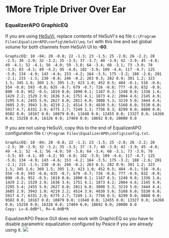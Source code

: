 # 1More Triple Driver Over Ear
### EqualizerAPO GraphicEQ
If you are using [HeSuVi](https://sourceforge.net/projects/hesuvi/), replace contents of HeSuVi's eq file `C:\Program Files\EqualizerAPO\config\HeSuVi\eq.txt` with this line and set global volume for both channels from HeSuVi UI to **-60**.
```
GraphicEQ: 10 -84; 20 -0.8; 22 -1.3; 23 -1.5; 25 -2.0; 26 -2.2; 28 -2.5; 30 -2.9; 32 -3.2; 35 -3.5; 37 -3.7; 40 -3.9; 42 -3.9; 45 -4.0; 49 -4.1; 52 -4.1; 56 -4.0; 59 -3.8; 64 -3.4; 68 -3.1; 73 -3.0; 78 -3.5; 83 -4.1; 89 -4.2; 95 -4.0; 102 -3.9; 109 -4.4; 117 -4.7; 125 -5.0; 134 -4.9; 143 -4.6; 153 -4.2; 164 -3.5; 175 -3.2; 188 -2.6; 201 -2.1; 215 -1.5; 230 -0.8; 246 -0.2; 263 0.3; 282 0.9; 301 1.2; 323 1.5; 345 1.6; 369 1.5; 395 1.3; 423 1.0; 452 0.5; 484 -0.1; 518 -0.6; 554 -0.8; 593 -0.8; 635 -0.7; 679 -0.7; 726 -0.8; 777 -0.9; 832 -0.9; 890 -0.8; 952 -0.5; 1019 0.0; 1090 0.1; 1167 0.3; 1248 0.8; 1336 1.6; 1429 2.2; 1529 2.9; 1636 3.4; 1751 4.1; 1873 4.2; 2004 4.6; 2145 4.9; 2295 5.4; 2455 5.9; 2627 6.0; 2811 6.0; 3008 5.3; 3219 5.0; 3444 4.4; 3685 2.9; 3943 1.0; 4219 2.2; 4514 3.9; 4830 5.6; 5168 6.0; 5530 6.0; 5917 4.7; 6331 2.9; 6775 2.7; 7249 1.3; 7756 0.3; 8299 0.0; 8880 0.0; 9502 0.0; 10167 0.0; 10879 0.0; 11640 0.0; 12455 0.0; 13327 0.0; 14260 0.0; 15258 0.0; 16326 0.0; 17469 0.0; 18692 0.0; 20000 0.0
```
If you are not using HeSuVi, copy this to the end of EqualizerAPO configuration file `C:\Program Files\EqualizerAPO\config\config.txt`.
```
GraphicEQ: 10 -84; 20 -0.8; 22 -1.3; 23 -1.5; 25 -2.0; 26 -2.2; 28 -2.5; 30 -2.9; 32 -3.2; 35 -3.5; 37 -3.7; 40 -3.9; 42 -3.9; 45 -4.0; 49 -4.1; 52 -4.1; 56 -4.0; 59 -3.8; 64 -3.4; 68 -3.1; 73 -3.0; 78 -3.5; 83 -4.1; 89 -4.2; 95 -4.0; 102 -3.9; 109 -4.4; 117 -4.7; 125 -5.0; 134 -4.9; 143 -4.6; 153 -4.2; 164 -3.5; 175 -3.2; 188 -2.6; 201 -2.1; 215 -1.5; 230 -0.8; 246 -0.2; 263 0.3; 282 0.9; 301 1.2; 323 1.5; 345 1.6; 369 1.5; 395 1.3; 423 1.0; 452 0.5; 484 -0.1; 518 -0.6; 554 -0.8; 593 -0.8; 635 -0.7; 679 -0.7; 726 -0.8; 777 -0.9; 832 -0.9; 890 -0.8; 952 -0.5; 1019 0.0; 1090 0.1; 1167 0.3; 1248 0.8; 1336 1.6; 1429 2.2; 1529 2.9; 1636 3.4; 1751 4.1; 1873 4.2; 2004 4.6; 2145 4.9; 2295 5.4; 2455 5.9; 2627 6.0; 2811 6.0; 3008 5.3; 3219 5.0; 3444 4.4; 3685 2.9; 3943 1.0; 4219 2.2; 4514 3.9; 4830 5.6; 5168 6.0; 5530 6.0; 5917 4.7; 6331 2.9; 6775 2.7; 7249 1.3; 7756 0.3; 8299 0.0; 8880 0.0; 9502 0.0; 10167 0.0; 10879 0.0; 11640 0.0; 12455 0.0; 13327 0.0; 14260 0.0; 15258 0.0; 16326 0.0; 17469 0.0; 18692 0.0; 20000 0.0
Copy: L=-6.0dB*l, R=-6.0dB*R
```
EqualizerAPO Peace GUI does not work with GraphicEQ so you have to disable parametric equalization configured by Peace if you are already using it.
![](https://raw.githubusercontent.com/jaakkopasanen/AutoEq/master/results/Headphone.com/innerfidelity/onear/1More%20Triple%20Driver%20Over%20Ear/1More%20Triple%20Driver%20Over%20Ear.png)
